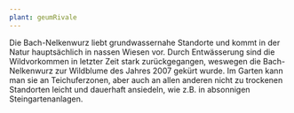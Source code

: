 ```yaml
---
plant: geumRivale
---
```


Die Bach-Nelkenwurz liebt grundwassernahe Standorte und kommt in der Natur
hauptsächlich in nassen Wiesen vor. Durch Entwässerung sind die Wildvorkommen in
letzter Zeit stark zurückgegangen, weswegen die Bach-Nelkenwurz zur Wildblume
des Jahres 2007 gekürt wurde. Im Garten kann man sie an Teichuferzonen, aber
auch an allen anderen nicht zu trockenen Standorten leicht und dauerhaft
ansiedeln, wie z.B. in absonnigen Steingartenanlagen.
